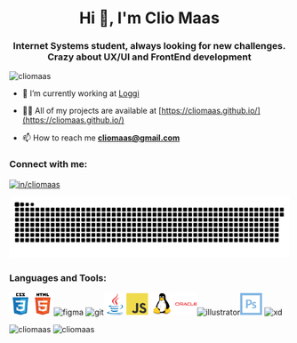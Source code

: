 <h1 align="center">Hi 👋, I'm Clio Maas</h1>
<h3 align="center">Internet Systems student, always looking for new challenges. Crazy about UX/UI and FrontEnd development</h3>

<p align="left"> <img src="https://komarev.com/ghpvc/?username=cliomaas&label=Profile%20views&color=0e75b6&style=flat" alt="cliomaas" /> </p>



- 🔭 I’m currently working at [Loggi](https://www.loggi.com/)

- 👨‍💻 All of my projects are available at [https://cliomaas.github.io/](https://cliomaas.github.io/)

- 📫 How to reach me **cliomaas@gmail.com**

<h3 align="left">Connect with me:</h3>
<p align="left">
<a href="https://linkedin.com/in/cliomaas" target="blank"><img align="center" src="https://raw.githubusercontent.com/rahuldkjain/github-profile-readme-generator/master/src/images/icons/Social/linked-in-alt.svg" alt="in/cliomaas" height="30" width="40" /></a>
</p>

![snake svg](https://github.com/cliomaas/cliomaas/blob/output/github-contribution-grid-snake.svg)

<h3 align="left">Languages and Tools:</h3>
<p align="left"><img src="https://raw.githubusercontent.com/devicons/devicon/master/icons/css3/css3-original-wordmark.svg" alt="css3" width="40" height="40"/><img src="https://raw.githubusercontent.com/devicons/devicon/master/icons/html5/html5-original-wordmark.svg" alt="html5" width="40" height="40"/><img src="https://www.vectorlogo.zone/logos/figma/figma-icon.svg" alt="figma" width="40" height="40"/> <img src="https://www.vectorlogo.zone/logos/git-scm/git-scm-icon.svg" alt="git" width="40" height="40"/><img src="https://raw.githubusercontent.com/devicons/devicon/master/icons/java/java-original.svg" alt="java" width="40" height="40"/><img src="https://raw.githubusercontent.com/devicons/devicon/master/icons/javascript/javascript-original.svg" alt="javascript" width="40" height="40"/> <img src="https://raw.githubusercontent.com/devicons/devicon/master/icons/linux/linux-original.svg" alt="linux" width="40" height="40"/> <img src="https://raw.githubusercontent.com/devicons/devicon/master/icons/oracle/oracle-original.svg" alt="oracle" width="40" height="40"/><img src="https://www.vectorlogo.zone/logos/adobe_illustrator/adobe_illustrator-icon.svg" alt="illustrator" width="40" height="40"/><img src="https://raw.githubusercontent.com/devicons/devicon/master/icons/photoshop/photoshop-line.svg" alt="photoshop" width="40" height="40"/> <img src="https://cdn.worldvectorlogo.com/logos/adobe-xd.svg" alt="xd" width="40" height="40"/> </a> </p>
<div>
  <img height="180em" src="https://github-readme-stats.vercel.app/api/top-langs?username=cliomaas&show_icons=true&locale=en&layout=compact" alt="cliomaas" />
  <img height="180em" src="https://github-readme-stats.vercel.app/api?username=cliomaas&show_icons=true&locale=en" alt="cliomaas"/>
</div>
<div style="display: inline_block"><br>
